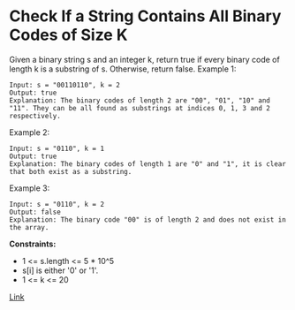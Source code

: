 # Check If a String Contains All Binary Codes of Size K

Given a binary string s and an integer k, return true if every binary code of length k is a substring of s. Otherwise, return false.
Example 1:

```
Input: s = "00110110", k = 2
Output: true
Explanation: The binary codes of length 2 are "00", "01", "10" and "11". They can be all found as substrings at indices 0, 1, 3 and 2 respectively.
```

Example 2:

```
Input: s = "0110", k = 1
Output: true
Explanation: The binary codes of length 1 are "0" and "1", it is clear that both exist as a substring. 
```

Example 3:

```
Input: s = "0110", k = 2
Output: false
Explanation: The binary code "00" is of length 2 and does not exist in the array.
```

**Constraints:**
- 1 <= s.length <= 5 * 10^5
- s[i] is either '0' or '1'.
- 1 <= k <= 20

[Link](https://leetcode.com/problems/check-if-a-string-contains-all-binary-codes-of-size-k/)